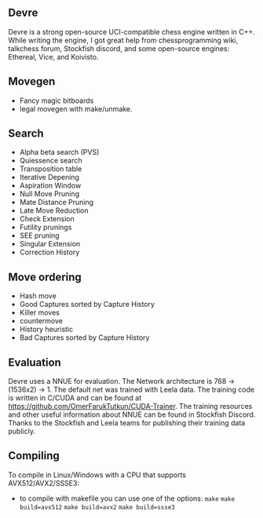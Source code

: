 ## Devre

Devre is a strong open-source UCI-compatible chess engine written in C++. While writing the engine, I got great help from chessprogramming wiki, talkchess forum, Stockfish discord, and some open-source engines: Ethereal, Vice, and Koivisto. 


## Movegen

* Fancy magic bitboards
* legal movegen with make/unmake.



## Search
* Alpha beta search (PVS)
* Quiessence search
* Transposition table
* Iterative Depening
* Aspiration Window
* Null Move Pruning
* Mate Distance Pruning
* Late Move Reduction
* Check Extension
* Futility prunings
* SEE pruning
* Singular Extension
* Correction History

## Move ordering
*  Hash move
*  Good Captures sorted by Capture History
*  Killer moves
*  countermove
*  History heuristic
*  Bad Captures sorted  by Capture History


## Evaluation

Devre uses a NNUE for evaluation. The Network architecture is 768 -> (1536x2) -> 1.
The default net was trained with Leela data. The training code is written in C/CUDA and can be found at https://github.com/OmerFarukTutkun/CUDA-Trainer.  The training resources and other useful information about NNUE can be found in Stockfish Discord.
Thanks to the Stockfish and Leela teams for publishing their training data publicly. 

## Compiling 
 To compile in Linux/Windows with a CPU that supports AVX512/AVX2/SSSE3:
 * to compile with makefile you can use one of the options: ```make``` ```make build=avx512``` ```make build=avx2``` ```make build=ssse3```
